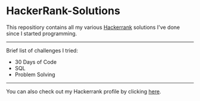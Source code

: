 # HackerRank-Solutions

This repositiory contains all my various [Hackerrank](https://www.hackerrank.com) solutions I've done since I started programming.

---

Brief list of challenges I tried:

- 30 Days of Code
- SQL
- Problem Solving

---

You can also check out my Hackerrank profile by clicking [here](https://www.hackerrank.com/sevilayerkan).

